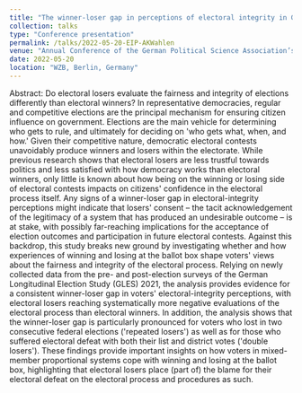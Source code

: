 ```yaml
---
title: "The winner-loser gap in perceptions of electoral integrity in Germany"
collection: talks
type: "Conference presentation"
permalink: /talks/2022-05-20-EIP-AKWahlen
venue: "Annual Conference of the German Political Science Association’s Study Group on 'Elections and Political Attitudes'"
date: 2022-05-20
location: "WZB, Berlin, Germany"
---
```


Abstract:
Do electoral losers evaluate the fairness and integrity of elections differently than electoral winners? In representative democracies, regular and competitive elections are the principal mechanism for ensuring citizen influence on government. Elections are the main vehicle for determining who gets to rule, and ultimately for deciding on 'who gets what, when, and how.' Given their competitive nature, democratic electoral contests unavoidably produce winners and losers within the electorate. While previous research shows that electoral losers are less trustful towards politics and less satisfied with how democracy works than electoral winners, only little is known about how being on the winning or losing side of electoral contests impacts on citizens' confidence in the electoral process itself. Any signs of a winner-loser gap in electoral-integrity perceptions might indicate that losers' consent – the tacit acknowledgement of the legitimacy of a system that has produced an undesirable outcome – is at stake, with possibly far-reaching implications for the acceptance of election outcomes and participation in future electoral contests. Against this backdrop, this study breaks new ground by investigating whether and how experiences of winning and losing at the ballot box shape voters' views about the fairness and integrity of the electoral process. Relying on newly collected data from the pre- and post-election surveys of the German Longitudinal Election Study (GLES) 2021, the analysis provides evidence for a consistent winner-loser gap in voters' electoral-integrity perceptions, with electoral losers reaching systematically more negative evaluations of the electoral process than electoral winners. In addition, the analysis shows that the winner-loser gap is particularly pronounced for voters who lost in two consecutive federal elections ('repeated losers') as well as for those who suffered electoral defeat with both their list and district votes ('double losers'). These findings provide important insights on how voters in mixed-member proportional systems cope with winning and losing at the ballot box, highlighting that electoral losers place (part of) the blame for their electoral defeat on the electoral process and procedures as such.
